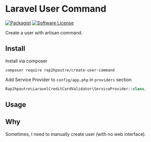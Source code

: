 # Laravel User Command

[![Packagist](https://img.shields.io/packagist/v/rap2hpoutre/create-user-command.svg)]()
[![Software License](https://img.shields.io/badge/license-MIT-brightgreen.svg?style=flat-square)](LICENSE)

Create a user with artisan command.
## Install
Install via composer
```
composer require rap2hpoutre/create-user-command
```
Add Service Provider to `config/app.php` in `providers` section
```php
Rap2hpoutre\LaravelCreditCardValidator\ServiceProvider::class,
```

## Usage

## Why

Sometimes, I need to manually create user (with no web interface).
